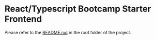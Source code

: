 # React/Typescript Bootcamp Starter Frontend

Please refer to the [README.md](../../README.md) in the root folder of the project.
